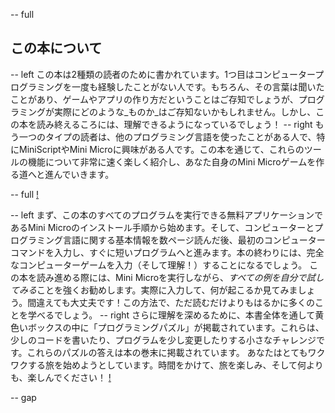 -- full
## この本について

-- left
この本は2種類の読者のために書かれています。1つ目はコンピュータープログラミングを一度も経験したことがない人です。もちろん、その言葉は聞いたことがあり、ゲームやアプリの作り方だということはご存知でしょうが、プログラミングが実際にどのような_ものか_はご存知ないかもしれません。しかし、この本を読み終えるころには、理解できるようになっているでしょう！
-- right
もう一つのタイプの読者は、他のプログラミング言語を使ったことがある人で、特にMiniScriptやMini Microに興味がある人です。この本を通じて、これらのツールの機能について非常に速く楽しく紹介し、あなた自身のMini Microゲームを作る道へと進んでいきます。

-- full
[!](p02-computerUsers.png)

-- left
まず、この本のすべてのプログラムを実行できる無料アプリケーションであるMini Microのインストール手順から始めます。そして、コンピューターとプログラミング言語に関する基本情報を数ページ読んだ後、最初のコンピューターコマンドを入力し、すぐに短いプログラムへと進みます。本の終わりには、完全なコンピューターゲームを入力（そして理解！）することになるでしょう。
この本を読み進める際には、Mini Microを実行しながら、*すべての例を自分で試してみる*ことを強くお勧めします。実際に入力して、何が起こるか見てみましょう。間違えても大丈夫です！この方法で、ただ読むだけよりもはるかに多くのことを学べるでしょう。
-- right
さらに理解を深めるために、本書全体を通して黄色いボックスの中に「プログラミングパズル」が掲載されています。これらは、少しのコードを書いたり、プログラムを少し変更したりする小さなチャレンジです。これらのパズルの答えは本の巻末に掲載されています。
あなたはとてもワクワクする旅を始めようとしています。時間をかけて、旅を楽しみ、そして何よりも、楽しんでください！
[!](p02-reader.png)

-- gap
